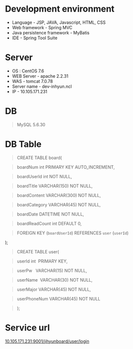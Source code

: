 # Development environment
* Language - JSP, JAVA, Javascript, HTML, CSS
* Web framework - Spring MVC
* Java persistence framework - MyBatis
* IDE - Spring Tool Suite

# Server 
* OS : CentOS 7.6
* WEB Server - apache 2.2.31
* WAS - tomcat 7.0.78 
* Server name - dev-inhyun.ncl
* IP - 10.105.171.231

# DB
> MySQL 5.6.30

# DB Table
>CREATE TABLE board(
  
>boardNum int PRIMARY KEY AUTO_INCREMENT,

>boardUserId int NOT NULL,

>boardTitle VARCHAR(150) NOT NULL,

>boardContent VARCHAR(300) NOT NULL,

>boardCategory VARCHAR(45) NOT NULL,

>boardDate DATETIME NOT NULL,

>boardReadCount int DEFAULT 0,

>FOREIGN KEY (`boardUserId`) REFERENCES `user` (`userId`)

);

>CREATE TABLE user(

>userId int  PRIMARY KEY,

>userPw   VARCHAR(15) NOT NULL,

>userName  VARCHAR(30) NOT NULL,

>userMajor VARCHAR(45) NOT NULL,

>userPhoneNum VARCHAR(45) NOT NULL

>);


# Service url
[10.105.171.231:9001/jihyunboard/user/login](http://10.105.171.231:9001/jihyunboard/user/login)
